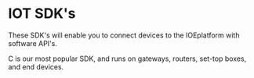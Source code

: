 IOT SDK's
==========

These SDK's will enable you to connect devices to the IOEplatform with software API's.

C is our most popular SDK, and runs on gateways, routers, set-top boxes, and end devices.


